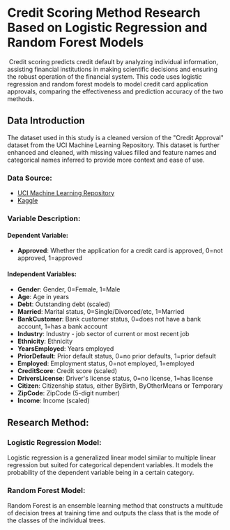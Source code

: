 # Credit Scoring Method Research Based on Logistic Regression and Random Forest Models
﻿
Credit scoring predicts credit default by analyzing individual information, assisting financial institutions in making scientific decisions and ensuring the robust operation of the financial system. This code uses logistic regression and random forest models to model credit card application approvals, comparing the effectiveness and prediction accuracy of the two methods.
﻿
## Data Introduction
The dataset used in this study is a cleaned version of the "Credit Approval" dataset from the UCI Machine Learning Repository. This dataset is further enhanced and cleaned, with missing values filled and feature names and categorical names inferred to provide more context and ease of use.
### Data Source:
- [UCI Machine Learning Repository](https://archive.ics.uci.edu/dataset/27/credit+approval)
- [Kaggle](https://www.kaggle.com/datasets/samuelcortinhas/credit-card-approval-clean-data)
### Variable Description:
#### Dependent Variable:
- **Approved**: Whether the application for a credit card is approved, 0=not approved, 1=approved
#### Independent Variables:
- **Gender**: Gender, 0=Female, 1=Male
- **Age**: Age in years
- **Debt**: Outstanding debt (scaled)
- **Married**: Marital status, 0=Single/Divorced/etc, 1=Married
- **BankCustomer**: Bank customer status, 0=does not have a bank account, 1=has a bank account
- **Industry**: Industry - job sector of current or most recent job
- **Ethnicity**: Ethnicity
- **YearsEmployed**: Years employed
- **PriorDefault**: Prior default status, 0=no prior defaults, 1=prior default
- **Employed**: Employment status, 0=not employed, 1=employed
- **CreditScore**: Credit score (scaled)
- **DriversLicense**: Driver's license status, 0=no license, 1=has license
- **Citizen**: Citizenship status, either ByBirth, ByOtherMeans or Temporary
- **ZipCode**: ZipCode (5-digit number)
- **Income**: Income (scaled)
﻿
## Research Method:
### Logistic Regression Model:
Logistic regression is a generalized linear model similar to multiple linear regression but suited for categorical dependent variables. It models the probability of the dependent variable being in a certain category.
### Random Forest Model:
Random Forest is an ensemble learning method that constructs a multitude of decision trees at training time and outputs the class that is the mode of the classes of the individual trees.
﻿
